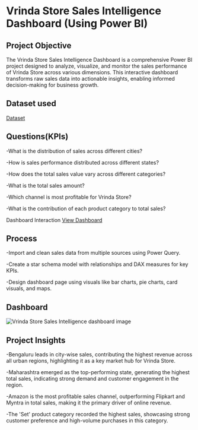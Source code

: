 # Vrinda Store Sales Intelligence Dashboard (Using Power BI)

## Project Objective
The Vrinda Store Sales Intelligence Dashboard is a comprehensive Power BI project designed to analyze, visualize, and monitor the sales performance of Vrinda Store across various dimensions. This interactive dashboard transforms raw sales data into actionable insights, enabling informed decision-making for business growth.

## Dataset used
<a href="https://github.com/NagaThanu18/Sales-Intelligence-Dashboard/blob/main/Vrinda%20Store%20Sales%20Report.csv">Dataset</a>

## Questions(KPIs)

-What is the distribution of sales across different cities?

-How is sales performance distributed across different states?

-How does the total sales value vary across different categories?

-What is the total sales amount?

-Which channel is most profitable for Vrinda Store?

-What is the contribution of each product category to total sales?

Dashboard Interaction <a href="https://github.com/NagaThanu18/Sales-Intelligence-Dashboard/blob/main/Vrinda%20Store%20Sales%20Intelligence%20dashboard.image.jpg">View Dashboard</a>

## Process

-Import and clean sales data from multiple sources using Power Query.

-Create a star schema model with relationships and DAX measures for key KPIs.

-Design dashboard page using visuals like bar charts, pie charts, card visuals, and maps.

## Dashboard

![Vrinda Store Sales Intelligence dashboard image](https://github.com/user-attachments/assets/e7083ea3-0fc8-471b-a75a-3642ba724c1f)

## Project Insights

-Bengaluru leads in city-wise sales, contributing the highest revenue across all urban regions, highlighting it as a key market hub for Vrinda Store.

-Maharashtra emerged as the top-performing state, generating the highest total sales, indicating strong demand and customer engagement in the region.

-Amazon is the most profitable sales channel, outperforming Flipkart and Myntra in total sales, making it the primary driver of online revenue.

-The 'Set' product category recorded the highest sales, showcasing strong customer preference and high-volume purchases in this category.

